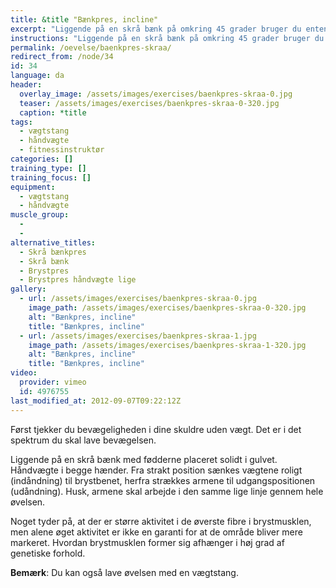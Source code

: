 ```yaml
---
title: &title "Bænkpres, incline"
excerpt: "Liggende på en skrå bænk på omkring 45 grader bruger du enten håndvægte eller en vægtstang. Bevægelsen starter med strakte arme og vægten føres ned indtil albuerne er omkring 90 grader. Tilbage til udgangspunktet."
instructions: "Liggende på en skrå bænk på omkring 45 grader bruger du enten håndvægte eller en vægtstang. Bevægelsen starter med strakte arme og vægten føres ned indtil albuerne er omkring 90 grader. Tilbage til udgangspunktet."
permalink: /oevelse/baenkpres-skraa/
redirect_from: /node/34
id: 34
language: da
header:
  overlay_image: /assets/images/exercises/baenkpres-skraa-0.jpg
  teaser: /assets/images/exercises/baenkpres-skraa-0-320.jpg
  caption: *title
tags:
  - vægtstang
  - håndvægte
  - fitnessinstruktør
categories: []
training_type: [] 
training_focus: []
equipment:
  - vægtstang
  - håndvægte
muscle_group:
  - 
  - 
alternative_titles:
  - Skrå bænkpres
  - Skrå bænk
  - Brystpres
  - Brystpres håndvægte lige
gallery:
  - url: /assets/images/exercises/baenkpres-skraa-0.jpg
    image_path: /assets/images/exercises/baenkpres-skraa-0-320.jpg
    alt: "Bænkpres, incline"
    title: "Bænkpres, incline"
  - url: /assets/images/exercises/baenkpres-skraa-1.jpg
    image_path: /assets/images/exercises/baenkpres-skraa-1-320.jpg
    alt: "Bænkpres, incline"
    title: "Bænkpres, incline"
video:
  provider: vimeo
  id: 4976755
last_modified_at: 2012-09-07T09:22:12Z
---
```


Først tjekker du bevægeligheden i dine skuldre uden vægt. Det er i det spektrum du skal lave bevægelsen.

Liggende på en skrå bænk med fødderne placeret solidt i gulvet. Håndvægte i begge hænder. Fra strakt position sænkes vægtene roligt (indåndning) til brystbenet, herfra strækkes armene til udgangspositionen (udåndning). Husk, armene skal arbejde i den samme lige linje gennem hele øvelsen.

Noget tyder på, at der er større aktivitet i de øverste fibre i brystmusklen, men alene øget aktivitet er ikke en garanti for at de område bliver mere markeret. Hvordan brystmusklen former sig afhænger i høj grad af genetiske forhold.

**Bemærk**: Du kan også lave øvelsen med en vægtstang.
